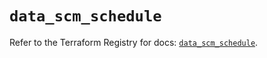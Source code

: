 # `data_scm_schedule`

Refer to the Terraform Registry for docs: [`data_scm_schedule`](https://registry.terraform.io/providers/paloaltonetworks/scm/1.0.2/docs/data-sources/schedule).
